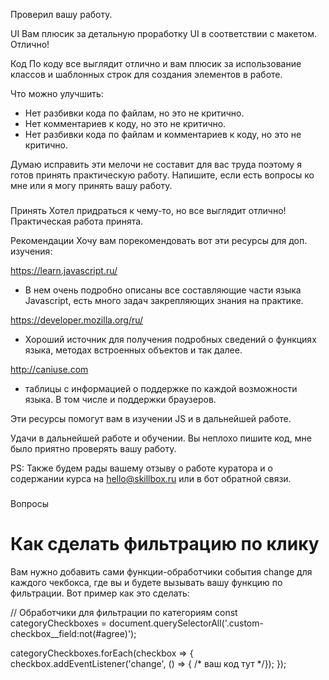 Проверил вашу работу.

UI
Вам плюсик за детальную проработку UI в соответствии с макетом. Отлично!

Код
По коду все выглядит отлично и вам плюсик за использование классов и шаблонных строк для создания элементов в работе.

Что можно улучшить:
- Нет разбивки кода по файлам, но это не критично.
- Нет комментариев к коду, но это не критично.
- Нет разбивки кода по файлам и комментариев к коду, но это не критично.


Думаю исправить эти мелочи не составит для вас труда поэтому я готов принять практическую работу. Напишите, если есть вопросы ко мне или я могу принять вашу работу.


###
Принять
Хотел придраться к чему-то, но все выглядит отлично! Практическая работа принята.

Рекомендации
Хочу вам порекомендовать вот эти ресурсы для доп. изучения:

https://learn.javascript.ru/
 - В нем очень подробно описаны все составляющие части языка Javascript, есть много задач закрепляющих знания на практике.

https://developer.mozilla.org/ru/
 - Хороший источник для получения подробных сведений о функциях языка, методах встроенных объектов и так далее.

http://caniuse.com
 - таблицы с информацией о поддержке по каждой возможности языка. В том числе и поддержки браузеров.

Эти ресурсы помогут вам в изучении JS и в дальнейшей работе.

Удачи в дальнейшей работе и обучении. Вы неплохо пишите код, мне было приятно проверять вашу работу.

PS: Также будем рады вашему отзыву о работе куратора и о содержании курса на hello@skillbox.ru или в бот обратной связи.


###
Вопросы
# Как сделать фильтрацию по клику
Вам нужно добавить сами функции-обработчики события change для каждого чекбокса, где вы и будете вызывать вашу функцию по фильтрации. Вот пример как это сделать:

// Обработчики для фильтрации по категориям
const categoryCheckboxes = document.querySelectorAll('.custom-checkbox__field:not(#agree)');

categoryCheckboxes.forEach(checkbox => {
  checkbox.addEventListener('change', () => { /* ваш код тут */});
});
